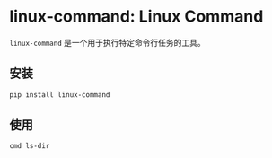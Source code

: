# linux-command: Linux Command

`linux-command` 是一个用于执行特定命令行任务的工具。

## 安装

```bash
pip install linux-command
```

## 使用

```bash
cmd ls-dir
```
